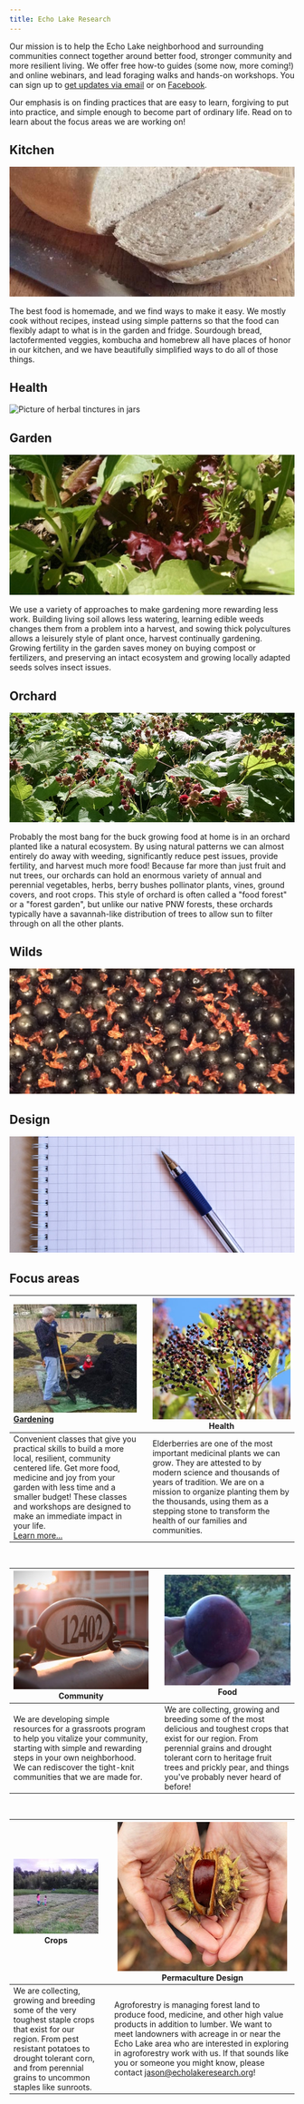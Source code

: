 ```yaml
---
title: Echo Lake Research
---
```




Our mission is to help the Echo Lake neighborhood and surrounding communities connect together around better food, stronger community and more resilient living. We offer free how-to guides (some now, more coming!) and online webinars, and lead foraging walks and hands-on workshops. You can sign up to [get updates via email](https://eepurl.com/gg_Oev) or on [Facebook](https://www.facebook.com/EchoLakeResearch/).

Our emphasis is on finding practices that are easy to learn, forgiving to put into practice, and simple enough to become part of ordinary life. Read on to learn about the focus areas we are working on!

## Kitchen

![Loaf of homemade bread with knife.](index/kitchen.jpg)

The best food is homemade, and we find ways to make it easy. We mostly cook without recipes, instead using simple patterns so that the food can flexibly adapt to what is in the garden and fridge. Sourdough bread, lactofermented veggies, kombucha and homebrew all have places of honor in our kitchen, and we have beautifully simplified ways to do all of those things.

## Health

![Picture of herbal tinctures in jars](/Users/jason/Desktop/echolakeresearch.github.io/index/health.jpg)

## Garden

![Loaf of homemade bread](index/garden.jpg)

We use a variety of approaches to make gardening more rewarding less work. Building living soil allows less watering, learning edible weeds changes them from a problem into a harvest, and sowing thick polycultures allows a leisurely style of plant once, harvest continually gardening. Growing fertility in the garden saves money on buying compost or fertilizers, and preserving an intact ecosystem and growing locally adapted seeds solves insect issues.

## Orchard

![Picture of thimbleberry bushes with ripe berries](index/orchard.jpg)

Probably the most bang for the buck growing food at home is in an orchard planted like a natural ecosystem. By using natural patterns we can almost entirely do away with weeding, significantly reduce pest issues, provide fertility, and harvest much more food! Because far more than just fruit and nut trees, our orchards can hold an enormous variety of annual and perennial vegetables, herbs, berry bushes pollinator plants, vines, ground covers, and root crops. This style of orchard is often called a "food forest" or a "forest garden", but unlike our native PNW forests, these orchards typically have a savannah-like distribution of trees to allow sun to filter through on all the other plants.

## Wilds

![Picture of wild harvest currants](index/wilds.jpg)

## Design

![Picture of a pen on a blank notebook of graph paper.](index/design.jpg)







## Focus areas

| [![Picture of garden beds](./project-natural-living.jpg) Gardening](./gardening) |      | ![Elderberries](./project-elderberries.jpg)Health            |
| :----------------------------------------------------------- | ---- | ------------------------------------------------------------ |
| Convenient classes that give you practical skills to build a more local, resilient, community centered life. Get more food, medicine and joy from your garden with less time and a smaller budget! These classes and workshops are designed to make an immediate impact in your life.<br>[Learn more...](./gardening) |      | Elderberries are one of the most important medicinal plants we can grow. They are attested to by modern science and thousands of years of tradition. We are on a mission to organize planting them by the thousands, using them as a stepping stone to transform the health of our families and communities. |

<br>

| ![Mailbox](./project-community.jpg)Community                 |      | ![Hand holding apple](./project-fruit.jpg)Food               |
| ------------------------------------------------------------ | ---- | ------------------------------------------------------------ |
| We are developing simple resources for a grassroots program to help you vitalize your community, starting with simple and rewarding steps in your own neighborhood. We can rediscover the tight-knit communities that we are made for. |      | We are collecting, growing and breeding some of the most delicious and toughest crops that exist for our region. From perennial grains and drought tolerant corn to heritage fruit trees and prickly pear, and things you've probably never heard of before! |

<br>

| ![Hand holding apple](./project-crops.jpg)Crops              |      | ![Hand holding chestnut](./project-agroforestry.jpg)Permaculture Design |
| ------------------------------------------------------------ | ---- | ------------------------------------------------------------ |
| We are collecting, growing and breeding some of the very toughest staple crops that exist for our region. From pest resistant potatoes to drought tolerant corn, and from perennial grains to uncommon staples like sunroots. |      | Agroforestry is managing forest land to produce food, medicine, and other high value products in addition to lumber. We want to meet landowners with acreage in or near the Echo Lake area who are interested in exploring in agroforestry work with us. If that sounds like you or someone you might know, please contact jason@echolakeresearch.org! |

